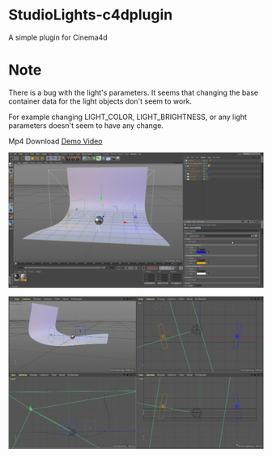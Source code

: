 # StudioLights-c4dplugin
A simple plugin for Cinema4d

# Note
There is a bug with the light's parameters. It seems that changing the base container data for the light objects don't seem to work.

For example changing LIGHT_COLOR, LIGHT_BRIGHTNESS, or any light parameters doesn't seem to have any change.

Mp4 Download
[Demo Video](https://github.com/tucci/StudioLights-c4dplugin/blob/master/demo_vid.mp4)

![Object Screenshot](sample_screenshot.png)

![Stage Spline](stage_editing.gif)

